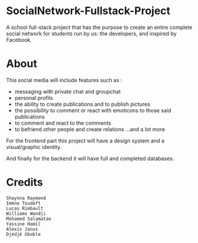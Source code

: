 # SocialNetwork-Fullstack-Project
A school full-stack project that has the purpose to create an entire complete social network for students run by us: the developers, and inspired by Facebook.
# About
This social media will include features such as :
  - messaging with private chat and groupchat
  - personal profils
  - the ability to create publications and to publish pictures
  - the possibility to comment or react with emoticons to those said publications
  - to comment and react to the comments
  - to befriend other people and create relations
...and a lot more

For the frontend part this project will have a design system and a visual/graphic identity.

And finally for the backend it will have full and completed databases.

# Credits
    Shaynna Raymond
    Imène Toudeft
    Lucas Rimbault
    Williams Wandji
    Mohamed Salamatao
    Yassine Hamil
    Alexis Janus
    Djédjé Gboble
